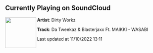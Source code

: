 ## Currently Playing on SoundCloud

[<img align="left" width="100" src="https://i1.sndcdn.com/artworks-E3k7CUNoOeRKvYUE-nZ2eLQ-t500x500.jpg">](https://soundcloud.com/dirtyworkzofficial/da-tweekaz-blasterjaxx-ft-maikki-wasabi)

**Artist**: Dirty Workz 

**Track**: Da Tweekaz & Blasterjaxx Ft. MAIKKI - WASABI

Last updated at 11/10/2022 13:11
